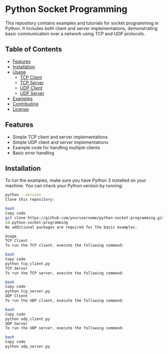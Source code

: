 # Python Socket Programming

This repository contains examples and tutorials for socket programming in Python. It includes both client and server implementations, demonstrating basic communication over a network using TCP and UDP protocols.

## Table of Contents

- [Features](#features)
- [Installation](#installation)
- [Usage](#usage)
  - [TCP Client](#tcp-client)
  - [TCP Server](#tcp-server)
  - [UDP Client](#udp-client)
  - [UDP Server](#udp-server)
- [Examples](#examples)
- [Contributing](#contributing)
- [License](#license)

## Features

- Simple TCP client and server implementations
- Simple UDP client and server implementations
- Example code for handling multiple clients
- Basic error handling

## Installation

To run the examples, make sure you have Python 3 installed on your machine. You can check your Python version by running:

```bash
python --version
Clone this repository:

bash
Copy code
git clone https://github.com/yourusername/python-socket-programming.git
cd python-socket-programming
No additional packages are required for the basic examples.

Usage
TCP Client
To run the TCP client, execute the following command:

bash
Copy code
python tcp_client.py
TCP Server
To run the TCP server, execute the following command:

bash
Copy code
python tcp_server.py
UDP Client
To run the UDP client, execute the following command:

bash
Copy code
python udp_client.py
UDP Server
To run the UDP server, execute the following command:

bash
Copy code
python udp_server.py


